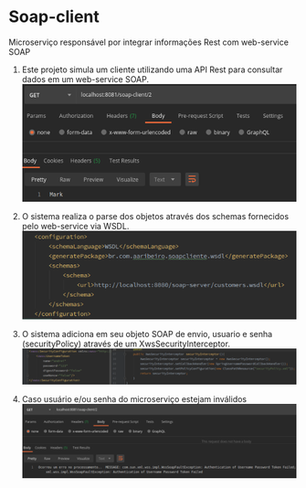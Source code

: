 # Soap-client
Microserviço responsável por integrar informações Rest com web-service SOAP

1) Este projeto simula um cliente utilizando uma API Rest para consultar dados em um web-service SOAP.
![](src/imagens/soapClientConsulta.png)

2) O sistema realiza o parse dos objetos através dos schemas fornecidos pelo web-service via WSDL.
![](src/imagens/soapClientWsdl.png)

3) O sistema adiciona em seu objeto SOAP de envio, usuario e senha (securityPolicy) através de um XwsSecurityInterceptor.
![](src/imagens/soapClientSecurity.png)

4) Caso usuário e/ou senha do microserviço estejam inválidos
![](src/imagens/soapClientPasswd.png)


